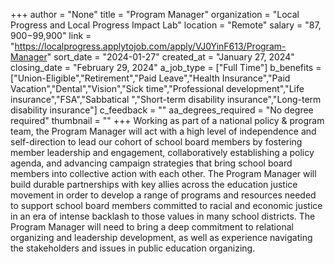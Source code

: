 +++
author = "None"
title = "Program Manager"
organization = "Local Progress and Local Progress Impact Lab"
location = "Remote"
salary = "$87,900-$99,900"
link = "https://localprogress.applytojob.com/apply/VJ0YinF613/Program-Manager"
sort_date = "2024-01-27"
created_at = "January 27, 2024"
closing_date = "February 29, 2024"
a_job_type = ["Full Time"]
b_benefits = ["Union-Eligible","Retirement","Paid Leave","Health Insurance","Paid Vacation","Dental","Vision","Sick time","Professional development","Life insurance","FSA","Sabbatical ","Short-term disability insurance","Long-term disability insurance"]
c_feedback = ""
aa_degrees_required = "No degree required"
thumbnail = ""
+++
Working as part of a national policy & program team, the Program Manager will act with a high level of independence and self-direction to lead our cohort of school board members by fostering member leadership and engagement, collaboratively establishing a policy agenda, and advancing campaign strategies that bring school board members into collective action with each other. The Program Manager will build durable partnerships with key allies across the education justice movement in order to develop a range of programs and resources needed to support school board members committed to racial and economic justice in an era of intense backlash to those values in many school districts. The Program Manager will need to bring a deep commitment to relational organizing and leadership development, as well as experience navigating the stakeholders and issues in public education organizing.